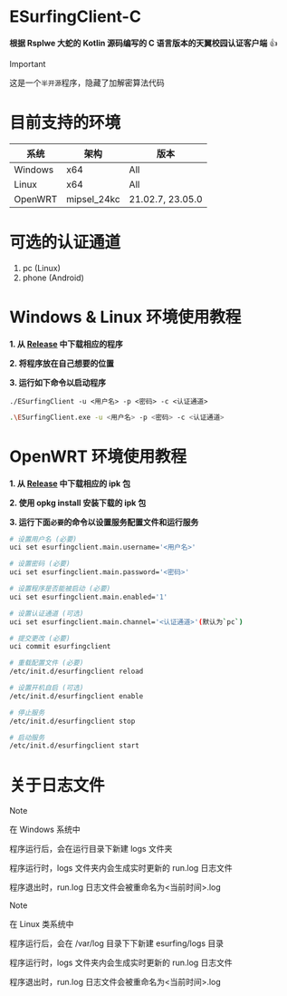 # ESurfingClient-C

**根据 Rsplwe 大蛇的 Kotlin 源码编写的 C 语言版本的天翼校园认证客户端** :+1:

> [!IMPORTANT]
> 这是一个`半开源`程序，隐藏了加解密算法代码

# 目前支持的环境

|系统|架构|版本|
|----|----|----|
|Windows|x64|All|
|Linux|x64|All|
|OpenWRT|mipsel_24kc|21.02.7, 23.05.0|

# 可选的认证通道

1. pc (Linux)
2. phone (Android)

# Windows & Linux 环境使用教程

**1. 从 [Release](https://github.com/BadGhost520/ESurfingClient-CVersion/releases) 中下载相应的程序**

**2. 将程序放在自己想要的位置**

**3. 运行如下命令以启动程序**

```shell
./ESurfingClient -u <用户名> -p <密码> -c <认证通道>
```

```bash
.\ESurfingClient.exe -u <用户名> -p <密码> -c <认证通道>
```

# OpenWRT 环境使用教程

**1. 从 [Release](https://github.com/BadGhost520/ESurfingClient-CVersion/releases) 中下载相应的 ipk 包**

**2. 使用 opkg install 安装下载的 ipk 包**

**3. 运行下面`必要`的命令以设置服务配置文件和运行服务**

```bash
# 设置用户名 (必要)
uci set esurfingclient.main.username='<用户名>'
```
```bash
# 设置密码 (必要)
uci set esurfingclient.main.password='<密码>'
```
```bash
# 设置程序是否能被启动 (必要)
uci set esurfingclient.main.enabled='1'
```
```bash
# 设置认证通道 (可选)
uci set esurfingclient.main.channel='<认证通道>'(默认为`pc`)
```
```bash
# 提交更改 (必要)
uci commit esurfingclient
```
```bash
# 重载配置文件 (必要)
/etc/init.d/esurfingclient reload
```
```bash
# 设置开机自启 (可选)
/etc/init.d/esurfingclient enable
```
```bash
# 停止服务
/etc/init.d/esurfingclient stop
```
```bash
# 启动服务
/etc/init.d/esurfingclient start
```

# 关于日志文件

> [!NOTE]
> 在 Windows 系统中
> 
> 程序运行后，会在运行目录下新建 logs 文件夹
> 
> 程序运行时，logs 文件夹内会生成实时更新的 run.log 日志文件
> 
> 程序退出时，run.log 日志文件会被重命名为<当前时间>.log

> [!NOTE]
> 在 Linux 类系统中
>
> 程序运行后，会在 /var/log 目录下下新建 esurfing/logs 目录
> 
> 程序运行时，logs 文件夹内会生成实时更新的 run.log 日志文件
> 
> 程序退出时，run.log 日志文件会被重命名为<当前时间>.log
